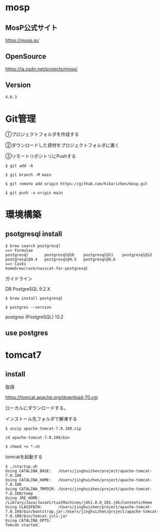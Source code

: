 # mosp

## MosP公式サイト

https://mosp.jp/

## OpenSource

https://ja.osdn.net/projects/mosp/

## Version

`4.6.3`

# Git管理

①プロジェクトフォルダを作成する

②ダウンロードした資材をプロジェクトフォルダに置く

③リモートリポジトリにPushする

`$ git add -A`

`$ git branch -M main`

`$ git remote add origin https://github.com/hikarizhen/mosp.git`

`$ git push -u origin main`

# 環境構築

## psotgresql install

```
$ brew search postgresql
==> Formulae
postgresql       postgresql@10    postgresql@11    postgresql@12    postgresql@9.4   postgresql@9.5   postgresql@9.6
==> Casks
homebrew/cask/navicat-for-postgresql
```

ガイドライン　

DB PostgreSQL 9.2.X

`$ brew install postgresql`

`$ postgres --version`

postgres (PostgreSQL) 13.2

## use postgres

# tomcat7
## install

取得

https://tomcat.apache.org/download-70.cgi


ローカルにダウンロードする。

インストール先フォルダで解凍する

`$ unzip apache-tomcat-7.0.108.zip`

`cd apache-tomcat-7.0.108/bin`

`$ chmod +x *.sh`

tomcatを起動する


```
$ ./startup.sh
Using CATALINA_BASE:   /Users/jinghuizhen/project/apache-tomcat-7.0.108
Using CATALINA_HOME:   /Users/jinghuizhen/project/apache-tomcat-7.0.108
Using CATALINA_TMPDIR: /Users/jinghuizhen/project/apache-tomcat-7.0.108/temp
Using JRE_HOME:        /Library/Java/JavaVirtualMachines/jdk1.8.0_202.jdk/Contents/Home
Using CLASSPATH:       /Users/jinghuizhen/project/apache-tomcat-7.0.108/bin/bootstrap.jar:/Users/jinghuizhen/project/apache-tomcat-7.0.108/bin/tomcat-juli.jar
Using CATALINA_OPTS:   
Tomcat started.
```
